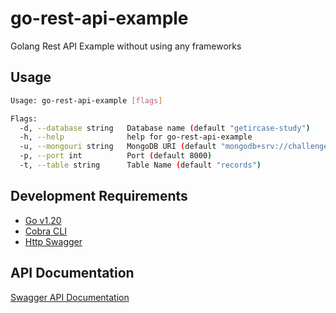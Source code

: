 # go-rest-api-example

Golang Rest API Example without using any frameworks

## Usage

```bash
Usage: go-rest-api-example [flags]

Flags:
  -d, --database string   Database name (default "getircase-study")
  -h, --help              help for go-rest-api-example
  -u, --mongouri string   MongoDB URI (default "mongodb+srv://challengeUser:WUMglwNBaydH8Yvu@challenge-xzwqd.mongodb.net/?retryWrites=true")
  -p, --port int          Port (default 8000)
  -t, --table string      Table Name (default "records")

```

## Development Requirements

* [Go v1.20](https://go.dev/dl/)
* [Cobra CLI](https://github.com/spf13/cobra)
* [Http Swagger](https://github.com/swaggo/http-swagger)

## API Documentation

[Swagger API Documentation](https://getir-test.herokuapp.com/swagger/index.html)
